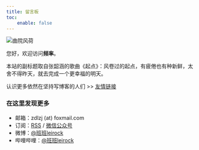 ```yaml
---
title: 留言板
toc:
    enable: false
---
```


![曲院风荷](https://cos.pinlyu.com/guestbook/quyuanfenghe.jpg#650x)

您好，欢迎访问**频率**。

本站的副标题取自张韶涵的歌曲《起点》：风卷过的起点，有疲倦也有种新鲜，太舍不得昨天，就去完成一个更幸福的明天。

认识更多依然在坚持写博客的人们 >> [友情链接](/links)

### 在这里发现更多

- 邮箱：<span>zdlzj (at) foxmail.com</span>
- 订阅：[RSS](/atom.xml) / <a class="fancybox fancybox.image" href="https://cos.pinlyu.com/guestbook/wechat.png" itemscope="" itemtype="http://schema.org/ImageObject" itemprop="url" data-fancybox="default" rel="default" title="微信公众号：风卷过的起点" data-caption="微信公众号：风卷过的起点">微信公众号</a>
- 微博：[@班班leirock](https://dlzhang.com/weibo)
- 哔哩哔哩：[@班班leirock](https://dlzhang.com/bilibili)